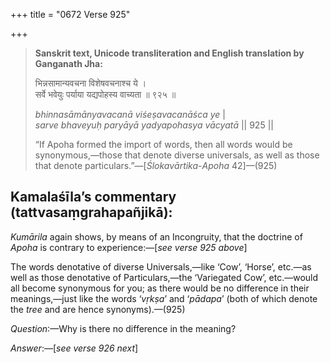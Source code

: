 +++
title = "0672 Verse 925"

+++
> **Sanskrit text, Unicode transliteration and English translation by Ganganath Jha:** 
>
> भिन्नसामान्यवचना विशेषवचनाश्च ये ।  
> सर्वे भवेयुः पर्याया यद्यपोहस्य वाच्यता ॥ ९२५ ॥ 
>
> *bhinnasāmānyavacanā viśeṣavacanāśca ye* \|  
> *sarve bhaveyuḥ paryāyā yadyapohasya vācyatā* \|\| 925 \|\| 
>
> “If Apoha formed the import of words, then all words would be synonymous,—those that denote diverse universals, as well as those that denote particulars.”—[*Ślokavārtika*-*Apoha* 42]—(925)



## Kamalaśīla’s commentary (tattvasaṃgrahapañjikā):

*Kumārila* again shows, by means of an Incongruity, that the doctrine of *Apoha* is contrary to experience:—[*see verse 925 above*]

The words denotative of diverse Universals,—like ‘Cow’, ‘Horse’, etc.—as well as those denotative of Particulars,—the ‘Variegated Cow’, etc.—would all become synonymous for you; as there would be no difference in their meanings,—just like the words ‘*vṛkṣa*’ and ‘*pādapa*’ (both of which denote the *tree* and are hence synonyms).—(925)

*Question*:—Why is there no difference in the meaning?

*Answer*:—[*see verse 926 next*]



